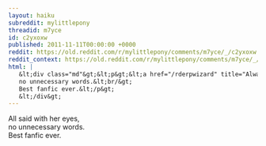 ```yaml
---
layout: haiku
subreddit: mylittlepony
threadid: m7yce
id: c2yxoxw
published: 2011-11-11T00:00:00 +0000
reddit: https://old.reddit.com/r/mylittlepony/comments/m7yce/_/c2yxoxw
reddit_context: https://old.reddit.com/r/mylittlepony/comments/m7yce/_/c2yxoxw?context=3
html: |
   &lt;div class="md"&gt;&lt;p&gt;&lt;a href="/rderpwizard" title="Always Relevant / Shipping GIFts To All The Mares / Paper Bag Princess"&gt;&lt;/a&gt; All said with her eyes,&lt;br/&gt;
   no unnecessary words.&lt;br/&gt;
   Best fanfic ever.&lt;/p&gt;
   &lt;/div&gt;
---
```


[](/rderpwizard "Always Relevant / Shipping GIFts To All The Mares / Paper Bag Princess") All said with her eyes,  
no unnecessary words.  
Best fanfic ever.